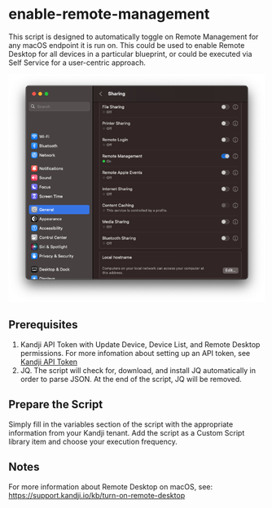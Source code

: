 
# enable-remote-management

This script is designed to automatically toggle on Remote Management for any macOS endpoint it is run on. This could be used to enable Remote Desktop for all devices in a particular blueprint, or could be executed via Self Service for a user-centric approach.

![macOS Sharing Pane](images/remote_mgmt.png)

## Prerequisites

1. Kandji API Token with Update Device, Device List, and Remote Desktop permissions. For more infomation about setting up an API token, see [Kandji API Token](https://support.kandji.io/kb/kandji-api#generate-an-api-token)
2. JQ. The script will check for, download, and install JQ automatically in order to parse JSON. At the end of the script, JQ will be removed.
 
## Prepare the Script
 
Simply fill in the variables section of the script with the appropriate information from your Kandji tenant. Add the script as a Custom Script library item and choose your execution frequency.

## Notes

For more information about Remote Desktop on macOS, see: https://support.kandji.io/kb/turn-on-remote-desktop
